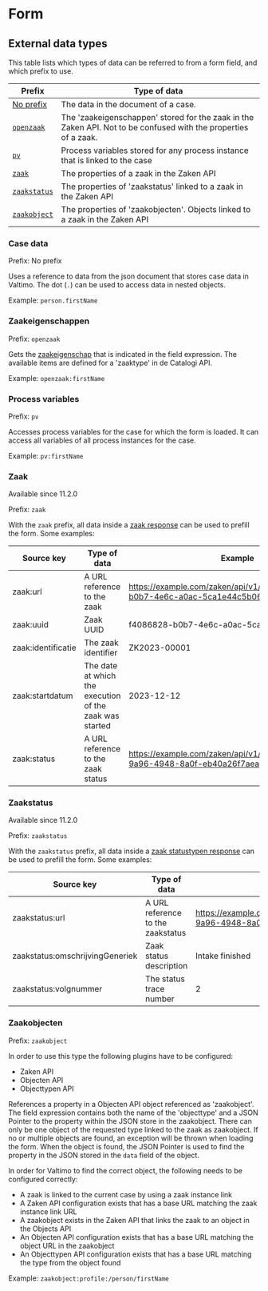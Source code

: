 # Form

## External data types

This table lists which types of data can be referred to from a form field, and which prefix to use.

| Prefix                                  | Type of data                                                                                                    |
| --------------------------------------- | --------------------------------------------------------------------------------------------------------------- |
| [No prefix](form.md#case-data)          | The data in the document of a case.                                                                             |
| [`openzaak`](form.md#zaakeigenschappen) | The 'zaakeigenschappen' stored for the zaak in the Zaken API. Not to be confused with the properties of a zaak. |
| [`pv`](form.md#process-variables)       | Process variables stored for any process instance that is linked to the case                                    |
| [`zaak`](form.md#zaakobjecten)          | The properties of a zaak in the Zaken API                                                                       |
| [`zaakstatus`](form.md#zaakobjecten)    | The properties of 'zaakstatus' linked to a zaak in the Zaken API                                                |
| [`zaakobject`](form.md#zaakobjecten)    | The properties of 'zaakobjecten'. Objects linked to a zaak in the Zaken API                                     |

### Case data

Prefix: No prefix

Uses a reference to data from the json document that stores case data in Valtimo. The dot (`.`) can be used to access data in nested objects.

Example: `person.firstName`

### Zaakeigenschappen

Prefix: `openzaak`

Gets the [zaakeigenschap](https://zaken-api.vng.cloud/api/v1/schema/#operation/zaakeigenschap_list) that is indicated in the field expression. The available items are defined for a 'zaaktype' in de Catalogi API.

Example: `openzaak:firstName`

### Process variables

Prefix: `pv`

Accesses process variables for the case for which the form is loaded. It can access all variables of all process instances for the case.

Example: `pv:firstName`

### Zaak

Available since 11.2.0

Prefix: `zaak`

With the `zaak` prefix, all data inside a [zaak response](https://redocly.github.io/redoc/?url=https://raw.githubusercontent.com/VNG-Realisatie/zaken-api/master/src/openapi.yaml#tag/zaken/operation/zaak_create) can be used to prefill the form. Some examples:

| Source key         | Type of data                                            | Example                                                                         |
| ------------------ | ------------------------------------------------------- | ------------------------------------------------------------------------------- |
| zaak:url           | A URL reference to the zaak                             | https://example.com/zaken/api/v1/zaken/f4086828-b0b7-4e6c-a0ac-5ca1e44c5b06     |
| zaak:uuid          | Zaak UUID                                               | f4086828-b0b7-4e6c-a0ac-5ca1e44c5b06                                            |
| zaak:identificatie | The zaak identifier                                     | ZK2023-00001                                                                    |
| zaak:startdatum    | The date at which the execution of the zaak was started | 2023-12-12                                                                      |
| zaak:status        | A URL reference to the zaak status                      | https://example.com/zaken/api/v1/statussen/8265450b-9a96-4948-8a0f-eb40a26f7aea |

### Zaakstatus

Available since 11.2.0

Prefix: `zaakstatus`

With the `zaakstatus` prefix, all data inside a [zaak statustypen response](https://redocly.github.io/redoc/?url=https://raw.githubusercontent.com/VNG-Realisatie/catalogi-api/master/src/openapi.yaml#tag/statustypen/operation/statustype_retrieve) can be used to prefill the form. Some examples:

| Source key                      | Type of data                      | Example                                                                         |
| ------------------------------- | --------------------------------- | ------------------------------------------------------------------------------- |
| zaakstatus:url                  | A URL reference to the zaakstatus | https://example.com/zaken/api/v1/statussen/8265450b-9a96-4948-8a0f-eb40a26f7aea |
| zaakstatus:omschrijvingGeneriek | Zaak status description           | Intake finished                                                                 |
| zaakstatus:volgnummer           | The status trace number           | 2                                                                               |

### Zaakobjecten

Prefix: `zaakobject`

In order to use this type the following plugins have to be configured:

* Zaken API
* Objecten API
* Objecttypen API

References a property in a Objecten API object referenced as 'zaakobject'. The field expression contains both the name of the 'objecttype' and a JSON Pointer to the property within the JSON store in the zaakobject. There can only be one object of the requested type linked to the zaak as zaakobject. If no or multiple objects are found, an exception will be thrown when loading the form. When the object is found, the JSON Pointer is used to find the property in the JSON stored in the `data` field of the object.

In order for Valtimo to find the correct object, the following needs to be configured correctly:

* A zaak is linked to the current case by using a zaak instance link
* A Zaken API configuration exists that has a base URL matching the zaak instance link URL
* A zaakobject exists in the Zaken API that links the zaak to an object in the Objects API
* An Objecten API configuration exists that has a base URL matching the object URL in the zaakobject
* An Objecttypen API configuration exists that has a base URL matching the type from the object found

Example: `zaakobject:profile:/person/firstName`
